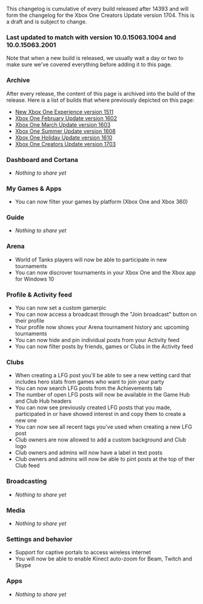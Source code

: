 This changelog is cumulative of every build released after 14393 and will form the changelog for the Xbox One Creators Update version 1704. This is a draft and is subject to change.

### Last updated to match with version 10.0.15063.1004 and 10.0.15063.2001
Note that when a new build is released, we usually wait a day or two to make sure we've covered everything before adding it to this page.

### Archive
After every release, the content of this page is archived into the build of the release. Here is a list of builds that where previously depicted on this page:

- [New Xbox One Experience version 1511](http://changewindows.org/build/10586/xbox)
- [Xbox One February Update version 1602](http://changewindows.org/build/10586/xbox)
- [Xbox One March Update version 1603](http://changewindows.org/build/10586/xbox)
- [Xbox One Summer Update version 1608](http://changewindows.org/build/14393/xbox)
- [Xbox One Holiday Update version 1610](http://changewindows.org/build/14393/xbox)
- [Xbox One Creators Update version 1703](http://changewindows.org/build/15063/xbox)

### Dashboard and Cortana
- _Nothing to share yet_

### My Games & Apps
- You can now filter your games by platform (Xbox One and Xbox 360)

### Guide
- _Nothing to share yet_

### Arena
- World of Tanks players will now be able to participate in new tournaments
- You can now discrover tournaments in your Xbox One and the Xbox app for Windows 10

### Profile & Activity feed
- You can now set a custom gamerpic
- You can now access a broadcast through the "Join broadcast" button on their profile
- Your profile now shows your Arena tournament history anc upcoming tournaments
- You can now hide and pin individual posts from your Activity feed
- You can now filter posts by friends, games or Clubs in the Activity feed

### Clubs
- When creating a LFG post you'll be able to see a new vetting card that includes hero stats from games who want to join your party
- You can now search LFG posts from the Achievements tab
- The number of open LFG posts will now be available in the Game Hub and Club Hub headers
- You can now see previously created LFG posts that you made, participated in or have showed interest in and copy them to create a new one
- You can now see all recent tags you've used when creating a new LFG post
- Club owners are now allowed to add a custom background and Club logo
- Club owners and admins will now have a label in text posts
- Club owners and admins will now be able to pint posts at the top of ther Club feed

### Broadcasting
- _Nothing to share yet_

### Media
- _Nothing to share yet_

### Settings and behavior
- Support for captive portals to access wireless internet
- You will now be able to enable Kinect auto-zoom for Beam, Twitch and Skype

### Apps
- _Nothing to share yet_